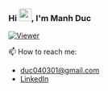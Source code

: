 ### Hi <img src="https://media.giphy.com/media/hvRJCLFzcasrR4ia7z/giphy.gif" width="25px">, I'm Manh Duc
[![Viewer](https://komarev.com/ghpvc/?username=mduc-dev&color=ff69b4)](https://github.com/mduc-dev)

📫 How to reach me:
- [duc040301@gmail.com](mailto:duc040301@gmail.com)
- [LinkedIn](https://www.linkedin.com/in/mduc-dev)
<!--
**ducnguyen4301/DucNguyen4301** is a ✨ _special_ ✨ repository because its `README.md` (this file) appears on your GitHub profile.

Here are some ideas to get you started:


-->
